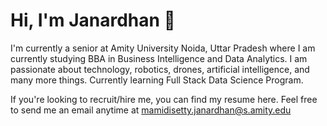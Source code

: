 # Hi, I'm Janardhan 👋

I'm currently a senior at Amity University Noida, Uttar Pradesh where I am currently studying BBA in Business Intelligence and Data Analytics. I am passionate about technology, robotics, drones, artificial intelligence, and many more things. Currently learning Full Stack Data Science Program.

If you're looking to recruit/hire me, you can find my resume here. Feel free to send me an email anytime at mamidisetty.janardhan@s.amity.edu
